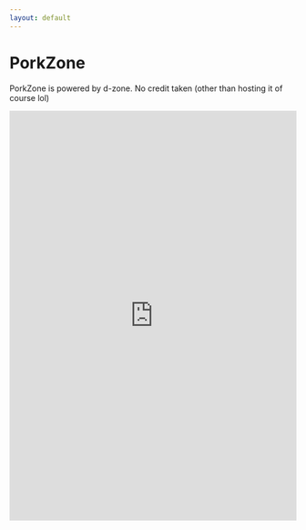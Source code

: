 ```yaml
---
layout: default
---
```


# PorkZone
PorkZone is powered by d-zone. No credit taken (other than hosting it of course lol) 

<iframe src="http://www.daporkchop.net/toembed/web/index.html" scrolling='no' style="border: 0; width: 100%; height: 720px;" onmouseover="document.body.style.overflow='hidden';" onmouseout="document.body.style.overflow='auto';"></iframe>
